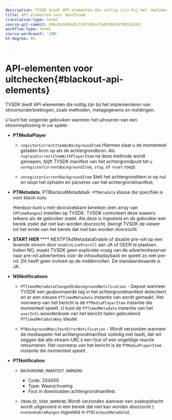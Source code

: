 ```yaml
---
description: TVSDK biedt API-elementen die nuttig zijn bij het implementeren van stroomonderbrekingen, zoals methoden, metagegevens en meldingen.
title: API-elementen voor doorbraak
translation-type: tm+mt
source-git-commit: 89bdda1d4bd5c126f19ba75a819942df901183d1
workflow-type: tm+mt
source-wordcount: '299'
ht-degree: 0%

---
```



# API-elementen voor uitchecken{#blackout-api-elements}

TVSDK biedt API-elementen die nuttig zijn bij het implementeren van stroomonderbrekingen, zoals methoden, metagegevens en meldingen.

U kunt het volgende gebruiken wanneer het uitvoeren van een stroomoplossing in uw speler.

* **PTMediaPlayer**

   * `registerCurrentItemAsBackgroundItem` Hiermee slaat u de momenteel geladen bron op als de achtergrondbron. Als `replaceCurrentItemWithPlayerItem` na deze methode wordt geroepen, blijft TVSDK manifest van het achtergrondpunt tot u `unregisterCurrentBackgroundItem`, `stop`, of `reset` roept.

   * `unregisterCurrentBackgroundItem` Stelt het achtergronditem in op nul en stopt het ophalen en parseren van het achtergrondmanifest.

* **PTMetadata.** PTBlackoutMetadataA- `PTMetadata` klasse die specifiek is voor black-outs.

   Hierdoor kunt u niet-doorzoekbare bereiken (een array van `CMTimeRanges`) instellen op TVSDK. TVSDK controleert deze waaiers telkens als de gebruiker zoekt. Als deze is ingesteld en de gebruiker een bereik zoekt dat niet kan worden doorzocht, dwingt TVSDK de viewer tot het einde van het bereik dat niet kan worden doorzocht.

* **START HIER** **** NEXTPTAdMetadataEnable of disable pre-roll op een levende stroom door  `enableLivePreroll` aan JA of GEEN te plaatsen. Indien NO, maakt TVSDK geen expliciete vraag van de advertentieserver naar pre-rol advertenties vóór de inhoudsplayback en speelt zo niet pre-rol. Dit heeft geen invloed op de middenrollen. De standaardwaarde is JA.

* **NSNotifications**

   * `PTTimedMetadataChangedInBackgroundNotification` - Gepost wanneer TVSDK een geabonneerde tag in het achtergrondmanifest detecteert en er een nieuwe  `PTTimedMetadata` instantie van wordt gemaakt. Het voorwerp van het bericht is de `PTMediaPlayerItem` instantie die momenteel speelt. U kunt de `PTTimedMetadata` instantie van het `userInfo` woordenboek van het bericht halen gebruikend `PTTimedMetadataKey` sleutel.

   * `PTBackgroundManifestErrorNotification` - Wordt verzonden wanneer de mediaspeler het achtergrondmanifest volledig niet laadt, dat wil zeggen dat alle stream-URL&#39;s een fout of een ongeldige reactie retourneren. Het voorwerp van het bericht is de `PTMediaPlayerItem` instantie die momenteel speelt.

* **PTNotification**

   * `BACKGROUND_MANIFEST_WARNING`

      * Code: 204000
      * Type: Waarschuwing
      * Fout in downloaden achtergrondmanifest.
   * `INVALID_SEEK_WARNING` Wordt verzonden wanneer een zoekopdracht wordt uitgevoerd in een bereik dat niet kan worden doorzocht ( `nonSeekableRanges` ingesteld in  `PTBlackoutMetadata`).



